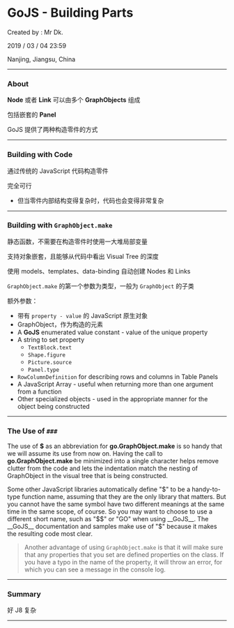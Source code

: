 # GoJS - Building Parts

Created by : Mr Dk.

2019 / 03 / 04 23:59

Nanjing, Jiangsu, China

---

### About

__Node__ 或者 __Link__ 可以由多个 __GraphObjects__ 组成

包括嵌套的 __Panel__

GoJS 提供了两种构造零件的方式

---

### Building with Code

通过传统的 JavaScript 代码构造零件

完全可行

* 但当零件内部结构变得复杂时，代码也会变得非常复杂

---

### Building with `GraphObject.make`

静态函数，不需要在构造零件时使用一大堆局部变量

支持对象嵌套，且能够从代码中看出 Visual Tree 的深度

使用 models、templates、data-binding 自动创建 Nodes 和 Links

`GraphObject.make` 的第一个参数为类型，一般为 `GraphObject` 的子类

额外参数：

* 带有 `property - value` 的 JavaScript 原生对象
* GraphObject，作为构造的元素
* A __GoJS__ enumerated value constant - value of the unique property
* A string to set property
  * `TextBlock.text`
  * `Shape.figure`
  * `Picture.source`
  * `Panel.type`
* `RowColumnDefinition` for describing rows and columns in Table Panels
* A JavaScript Array - useful when returning more than one argument from a function
* Other specialized objects - used in the appropriate manner for the object being constructed

---

### The Use of `### `

The use of __$__ as an abbreviation for __go.GraphObject.make__ is so handy that we will assume its use from now on. Having the call to __go.GraphObject.make__ be minimized into a single character helps remove clutter from the code and lets the indentation match the nesting of GraphObject in the visual tree that is being constructed. 

Some other JavaScript libraries automatically define "$" to be a handy-to-type function name, assuming that they are the only library that matters. But you cannot have the same symbol have two different meanings at the same time in the same scope, of course. So you may want to choose to use a different short name, such as "$$" or "GO" when using __GoJS__. The __GoJS__ documentation and samples make use of "$" because it makes the resulting code most clear. 

> Another advantage of using `GraphObject.make` is that it will make sure that any properties that you set are defined properties on the class. If you have a typo in the name of the property, it will throw an error, for which you can see a message in the console log.

---

### Summary

好 J8 复杂

---

